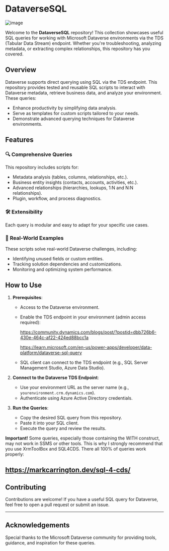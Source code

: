 # **DataverseSQL**

![image](https://github.com/DynamicSadFun/DataverseSQL/assets/86048404/b9ba5e24-04cb-4a9b-a4fc-02e2353f058c)

Welcome to the **DataverseSQL** repository! This collection showcases useful SQL queries for working with Microsoft Dataverse environments via the TDS (Tabular Data Stream) endpoint. Whether you're troubleshooting, analyzing metadata, or extracting complex relationships, this repository has you covered.

## **Overview**

Dataverse supports direct querying using SQL via the TDS endpoint. This repository provides tested and reusable SQL scripts to interact with Dataverse metadata, retrieve business data, and analyze your environment.
These queries:
- Enhance productivity by simplifying data analysis.
- Serve as templates for custom scripts tailored to your needs.
- Demonstrate advanced querying techniques for Dataverse environments.

## **Features**

### 🔍 **Comprehensive Queries**
This repository includes scripts for:
- Metadata analysis (tables, columns, relationships, etc.).
- Business entity insights (contacts, accounts, activities, etc.).
- Advanced relationships (hierarchies, lookups, 1:N and N:N relationships).
- Plugin, workflow, and process diagnostics.

### 🛠️ **Extensibility**
Each query is modular and easy to adapt for your specific use cases.

### 🚀 **Real-World Examples**
These scripts solve real-world Dataverse challenges, including:
- Identifying unused fields or custom entities.
- Tracking solution dependencies and customizations.
- Monitoring and optimizing system performance.

## **How to Use**
1. **Prerequisites**:
   - Access to the Dataverse environment.
   - Enable the TDS endpoint in your environment (admin access required):
     
      https://community.dynamics.com/blogs/post/?postid=dbb726b6-430e-464c-af22-424ed88bcc1a
     
      https://learn.microsoft.com/en-us/power-apps/developer/data-platform/dataverse-sql-query
     
   - SQL client can connect to the TDS endpoint (e.g., SQL Server Management Studio, Azure Data Studio).

2. **Connect to the Dataverse TDS Endpoint**:
   - Use your environment URL as the server name (e.g., `yourenvironment.crm.dynamics.com`).
   - Authenticate using Azure Active Directory credentials.

3. **Run the Queries**:
   - Copy the desired SQL query from this repository.
   - Paste it into your SQL client.
   - Execute the query and review the results.

**Important!**
Some queries, especially those containing the WITH construct, may not work in SSMS or other tools. 
This is why I strongly recommend that you use XrmToolBox and SQL4CDS. There all 100% of queries work properly: 

https://markcarrington.dev/sql-4-cds/
---

## **Contributing**

Contributions are welcome! If you have a useful SQL query for Dataverse, feel free to open a pull request or submit an issue.

---

## **Acknowledgements**

Special thanks to the Microsoft Dataverse community for providing tools, guidance, and inspiration for these queries.
